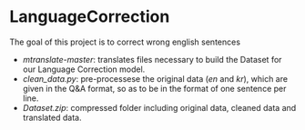 # LanguageCorrection
The goal of this project is to correct wrong english sentences


* *mtranslate-master*: translates files necessary to build the Dataset for our Language Correction model.
* *clean_data.py*: pre-processese the original data (*en* and *kr*), which are given in the Q&A format, so as to be in the format of one sentence per line.
* *Dataset.zip*: compressed folder including original data, cleaned data and translated data.
